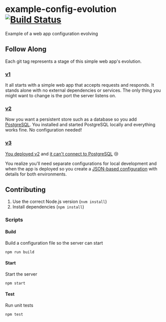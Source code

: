 # example-config-evolution [![Build Status](https://travis-ci.org/maxbeatty/example-config-evolution.svg?branch=master)](https://travis-ci.org/maxbeatty/example-config-evolution)
Example of a web app configuration evolving

## Follow Along

Each git tag represents a stage of this simple web app's evolution.

### [v1](https://github.com/maxbeatty/example-config-evolution/tree/v1)

It all starts with a simple web app that accepts requests and responds. It stands alone with no external dependencies or services. The only thing you might want to change is the port the server listens on.

### [v2](https://github.com/maxbeatty/example-config-evolution/tree/v2)

Now you want a persistent store such as a database so you add [PostgreSQL](https://www.postgresql.org/). You installed and started PostgreSQL locally and everything works fine. No configuration needed!

### [v3](https://github.com/maxbeatty/example-config-evolution/tree/v3)

[You deployed v2](https://zeit.co/now) and [it can't connect to PostgreSQL](https://example-config-evolution-aedeeoawbj.now.sh/) 😢

You realize you'll need separate configurations for local development and when the app is deployed so you create a [JSON-based configuration](https://github.com/hapijs/confidence) with details for both environments.

## Contributing

1. Use the correct Node.js version (`nvm install`)
2. Install dependencies (`npm install`)

### Scripts

#### Build

Build a configuration file so the server can start

```
npm run build
```

#### Start

Start the server

```
npm start
```

#### Test

Run unit tests

```
npm test
```
